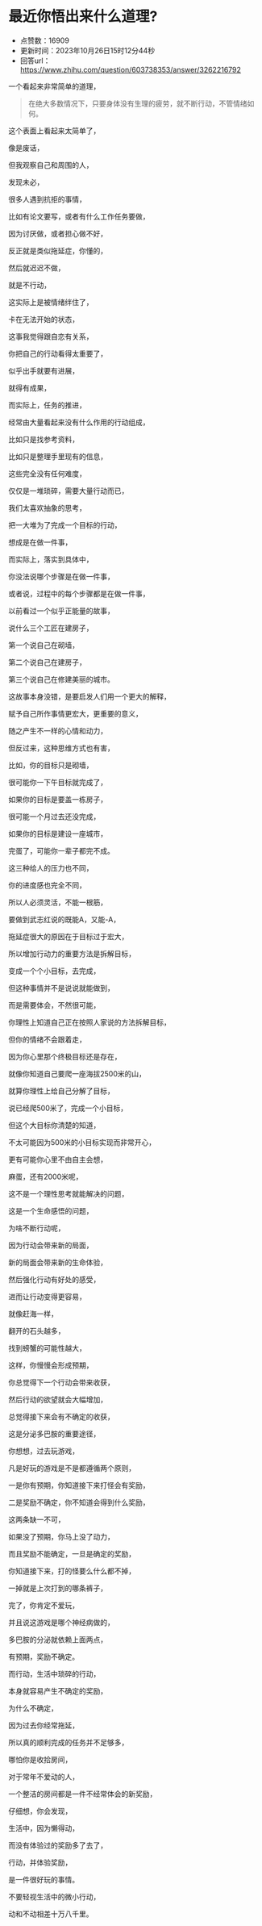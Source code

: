 # 最近你悟出来什么道理?
- 点赞数：16909
- 更新时间：2023年10月26日15时12分44秒
- 回答url：https://www.zhihu.com/question/603738353/answer/3262216792
<body>
 <p data-pid="N5KvCNlw">一个看起来非常简单的道理，</p>
 <blockquote data-pid="eLgPhf6t">
  在绝大多数情况下，只要身体没有生理的疲劳，就不断行动，不管情绪如何。
 </blockquote>
 <p data-pid="hLlQ8EbO">这个表面上看起来太简单了，</p>
 <p data-pid="kILSYwvj">像是废话，</p>
 <p data-pid="_aoxaKN9">但我观察自己和周围的人，</p>
 <p data-pid="waLcax3o">发现未必，</p>
 <p data-pid="7okMLAE4">很多人遇到抗拒的事情，</p>
 <p data-pid="F8z_bdDQ">比如有论文要写，或者有什么工作任务要做，</p>
 <p data-pid="W_fKayhf">因为讨厌做，或者担心做不好，</p>
 <p data-pid="k0ac14wi">反正就是类似拖延症，你懂的，</p>
 <p data-pid="T_fdFJPO">然后就迟迟不做，</p>
 <p data-pid="KsPcfQoC">就是不行动，</p>
 <p data-pid="2vShcs39">这实际上是被情绪绊住了，</p>
 <p data-pid="MHLfDrXo">卡在无法开始的状态，</p>
 <p data-pid="VS8xDcVL">这事我觉得跟自恋有关系，</p>
 <p data-pid="E6bEWtyY">你把自己的行动看得太重要了，</p>
 <p data-pid="WuI5F_O0">似乎出手就要有进展，</p>
 <p data-pid="ytwV10SU">就得有成果，</p>
 <p data-pid="AWbTMsgP">而实际上，任务的推进，</p>
 <p data-pid="Oa3gtNi-">经常由大量看起来没有什么作用的行动组成，</p>
 <p data-pid="7oJXf__u">比如只是找参考资料，</p>
 <p data-pid="c-KGqOrw">比如只是整理手里现有的信息，</p>
 <p data-pid="2iBE0Usn">这些完全没有任何难度，</p>
 <p data-pid="JNIhCgOy">仅仅是一堆琐碎，需要大量行动而已，</p>
 <p data-pid="nIlRNrv2">我们太喜欢抽象的思考，</p>
 <p data-pid="pbgeRhx5">把一大堆为了完成一个目标的行动，</p>
 <p data-pid="-0Tb0qOp">想成是在做一件事，</p>
 <p data-pid="tZ772INW">而实际上，落实到具体中，</p>
 <p data-pid="d_UzIHz4">你没法说哪个步骤是在做一件事，</p>
 <p data-pid="C7kD3evv">或者说，过程中的每个步骤都是在做一件事，</p>
 <p data-pid="m3UAUo_b">以前看过一个似乎正能量的故事，</p>
 <p data-pid="GTlC9mhZ">说什么三个工匠在建房子，</p>
 <p data-pid="TJ1rPxr0">第一个说自己在砌墙，</p>
 <p data-pid="B9DhDdhi">第二个说自己在建房子，</p>
 <p data-pid="KnuxB8I0">第三个说自己在修建美丽的城市。</p>
 <p data-pid="op3GYQbw">这故事本身没错，是要启发人们用一个更大的解释，</p>
 <p data-pid="YKMlebHm">赋予自己所作事情更宏大，更重要的意义，</p>
 <p data-pid="sXR7-tzS">随之产生不一样的心情和动力，</p>
 <p data-pid="WQBmS51G">但反过来，这种思维方式也有害，</p>
 <p data-pid="UfXuSsel">比如，你的目标只是砌墙，</p>
 <p data-pid="sIaHK5VJ">很可能你一下午目标就完成了，</p>
 <p data-pid="n0wZ8JNT">如果你的目标是要盖一栋房子，</p>
 <p data-pid="NWiDZ90O">很可能一个月过去还没完成，</p>
 <p data-pid="uombGsIn">如果你的目标是建设一座城市，</p>
 <p data-pid="VHEkLJDY">完蛋了，可能你一辈子都完不成。</p>
 <p data-pid="69MLkACW">这三种给人的压力也不同，</p>
 <p data-pid="WiyPo02Q">你的进度感也完全不同，</p>
 <p data-pid="xs1GlPqe">所以人必须灵活，不能一根筋，</p>
 <p data-pid="u9uq1mTC">要做到武志红说的既能A，又能-A，</p>
 <p data-pid="zM8CpOxG">拖延症很大的原因在于目标过于宏大，</p>
 <p data-pid="go0OQvDK">所以增加行动力的重要方法是拆解目标，</p>
 <p data-pid="HJbEhuW0">变成一个个小目标，去完成，</p>
 <p data-pid="P8TBFGXU">但这种事情并不是说说就能做到，</p>
 <p data-pid="FOGVaKsB">而是需要体会，不然很可能，</p>
 <p data-pid="gEwQk-Kz">你理性上知道自己正在按照人家说的方法拆解目标，</p>
 <p data-pid="rr4y0-t0">但你的情绪不会跟着走，</p>
 <p data-pid="lp1pDB70">因为你心里那个终极目标还是存在，</p>
 <p data-pid="mvb9YKVi">就像你知道自己要爬一座海拔2500米的山，</p>
 <p data-pid="-g_5WrKL">就算你理性上给自己分解了目标，</p>
 <p data-pid="1TRqn0yK">说已经爬500米了，完成一个小目标，</p>
 <p data-pid="TBorLoPm">但这个大目标你清楚的知道，</p>
 <p data-pid="8D4tkPl3">不太可能因为500米的小目标实现而非常开心，</p>
 <p data-pid="5lHJY-z0">更有可能你心里不由自主会想，</p>
 <p data-pid="Ngkp3i-I">麻蛋，还有2000米呢，</p>
 <p data-pid="BeujuXFU">这不是一个理性思考就能解决的问题，</p>
 <p data-pid="2OwkwVR3">这是一个生命感悟的问题，</p>
 <p data-pid="A6hQPzdv">为啥不断行动呢，</p>
 <p data-pid="gTmV2i7j">因为行动会带来新的局面，</p>
 <p data-pid="95qclOAP">新的局面会带来新的生命体验，</p>
 <p data-pid="OPAzZiNb">然后强化行动有好处的感受，</p>
 <p data-pid="pv0aQDQM">进而让行动变得更容易，</p>
 <p data-pid="9_ZkhsRY">就像赶海一样，</p>
 <p data-pid="Be4K4RNl">翻开的石头越多，</p>
 <p data-pid="ebfzSGqK">找到螃蟹的可能性越大，</p>
 <p data-pid="ZXO8q2Ea">这样，你慢慢会形成预期，</p>
 <p data-pid="ddcxuZt-">你总觉得下一个行动会带来收获，</p>
 <p data-pid="Ijhc4fMo">然后行动的欲望就会大幅增加，</p>
 <p data-pid="HxcbIb7A">总觉得接下来会有不确定的收获，</p>
 <p data-pid="-kNsOh9p">这是分泌多巴胺的重要途径，</p>
 <p data-pid="eBw0FZR-">你想想，过去玩游戏，</p>
 <p data-pid="USdq_8rz">凡是好玩的游戏是不是都遵循两个原则，</p>
 <p data-pid="XEJJBQ8V">一是你有预期，你知道接下来打怪会有奖励，</p>
 <p data-pid="LwMvaMZE">二是奖励不确定，你不知道会得到什么奖励，</p>
 <p data-pid="AE8ItpfC">这两条缺一不可，</p>
 <p data-pid="qbGue8Oi">如果没了预期，你马上没了动力，</p>
 <p data-pid="KwKg8940">而且奖励不能确定，一旦是确定的奖励，</p>
 <p data-pid="g00AOgwQ">你知道接下来，打的怪要么什么都不掉，</p>
 <p data-pid="NA189UIw">一掉就是上次打到的哪条裤子，</p>
 <p data-pid="vHpT3QNc">完了，你肯定不爱玩，</p>
 <p data-pid="lo2XIPti">并且说这游戏是哪个神经病做的，</p>
 <p data-pid="8ULWFvCU">多巴胺的分泌就依赖上面两点，</p>
 <p data-pid="mKiKfMVM">有预期，奖励不确定。</p>
 <p data-pid="K-uSA4n3">而行动，生活中琐碎的行动，</p>
 <p data-pid="lT3UkhpL">本身就容易产生不确定的奖励，</p>
 <p data-pid="B3mHXyny">为什么不确定，</p>
 <p data-pid="LZAl-vZz">因为过去你经常拖延，</p>
 <p data-pid="TPc1vWYA">所以真的顺利完成的任务并不足够多，</p>
 <p data-pid="FBrnzh1u">哪怕你是收拾房间，</p>
 <p data-pid="Q6Q1DSHx">对于常年不爱动的人，</p>
 <p data-pid="2IPLbpmS">一个整洁的房间都是一件不经常体会的新奖励，</p>
 <p data-pid="rhoCf7rC">仔细想，你会发现，</p>
 <p data-pid="MwODkoB9">生活中，因为懒得动，</p>
 <p data-pid="105iiw0A">而没有体验过的奖励多了去了，</p>
 <p data-pid="4PyU9V8i">行动，并体验奖励，</p>
 <p data-pid="SQibELPH">是一件很好玩的事情。</p>
 <p data-pid="N4EWyh6E">不要轻视生活中的微小行动，</p>
 <p data-pid="7EfNZ5yS">动和不动相差十万八千里。</p>
</body>